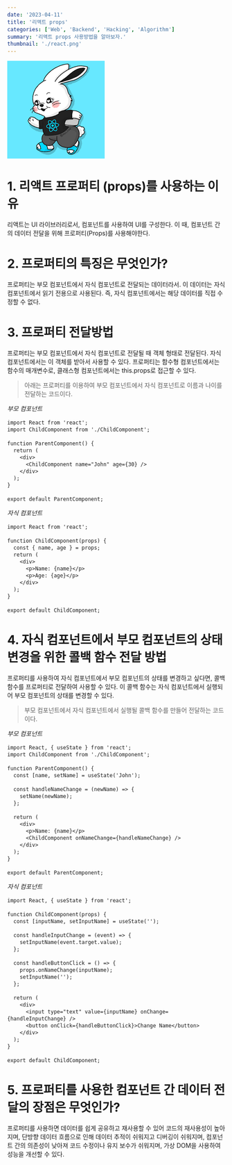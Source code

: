 ```yaml
---
date: '2023-04-11'
title: '리액트 props'
categories: ['Web', 'Backend', 'Hacking', 'Algorithm']
summary: '리액트 props 사용방법을 알아보자.'
thumbnail: './react.png'
---
```


![./react.png](./react.png)

# 1. 리액트 프로퍼티 (props)를 사용하는 이유

리액트는 UI 라이브러리로서, 컴포넌트를 사용하여 UI를 구성한다. 이 때, 컴포넌트 간의 데이터 전달을 위해 프로퍼티(Props)를 사용해야한다.

# 2. 프로퍼티의 특징은 무엇인가?

프로퍼티는 부모 컴포넌트에서 자식 컴포넌트로 전달되는 데이터라서. 이 데이터는 자식 컴포넌트에서 읽기 전용으로 사용된다. 즉, 자식 컴포넌트에서는 해당 데이터를 직접 수정할 수 없다.

# 3. 프로퍼티 전달방법

프로퍼티는 부모 컴포넌트에서 자식 컴포넌트로 전달될 때 객체 형태로 전달된다. 자식 컴포넌트에서는 이 객체를 받아서 사용할 수 있다. 프로퍼티는 함수형 컴포넌트에서는 함수의 매개변수로, 클래스형 컴포넌트에서는 this.props로 접근할 수 있다.

> 아래는 프로퍼티를 이용하여 부모 컴포넌트에서 자식 컴포넌트로 이름과 나이를 전달하는 코드이다.

_부모 컴포넌트_

```
import React from 'react';
import ChildComponent from './ChildComponent';

function ParentComponent() {
  return (
    <div>
      <ChildComponent name="John" age={30} />
    </div>
  );
}

export default ParentComponent;

```

_자식 컴포넌트_

```
import React from 'react';

function ChildComponent(props) {
  const { name, age } = props;
  return (
    <div>
      <p>Name: {name}</p>
      <p>Age: {age}</p>
    </div>
  );
}

export default ChildComponent;

```

# 4. 자식 컴포넌트에서 부모 컴포넌트의 상태 변경을 위한 콜백 함수 전달 방법

프로퍼티를 사용하여 자식 컴포넌트에서 부모 컴포넌트의 상태를 변경하고 싶다면, 콜백 함수를 프로퍼티로 전달하여 사용할 수 있다. 이 콜백 함수는 자식 컴포넌트에서 실행되어 부모 컴포넌트의 상태를 변경할 수 있다.

> 부모 컴포넌트에서 자식 컴포넌트에서 실행될 콜백 함수를 만들어 전달하는 코드이다.

_부모 컴포넌트_

```
import React, { useState } from 'react';
import ChildComponent from './ChildComponent';

function ParentComponent() {
  const [name, setName] = useState('John');

  const handleNameChange = (newName) => {
    setName(newName);
  };

  return (
    <div>
      <p>Name: {name}</p>
      <ChildComponent onNameChange={handleNameChange} />
    </div>
  );
}

export default ParentComponent;

```

_자식 컴포넌트_

```
import React, { useState } from 'react';

function ChildComponent(props) {
  const [inputName, setInputName] = useState('');

  const handleInputChange = (event) => {
    setInputName(event.target.value);
  };

  const handleButtonClick = () => {
    props.onNameChange(inputName);
    setInputName('');
  };

  return (
    <div>
      <input type="text" value={inputName} onChange={handleInputChange} />
      <button onClick={handleButtonClick}>Change Name</button>
    </div>
  );
}

export default ChildComponent;

```

# 5. 프로퍼티를 사용한 컴포넌트 간 데이터 전달의 장점은 무엇인가?

프로퍼티를 사용하면 데이터를 쉽게 공유하고 재사용할 수 있어 코드의 재사용성이 높아지며, 단방향 데이터 흐름으로 인해 데이터 추적이 쉬워지고 디버깅이 쉬워지며, 컴포넌트 간의 의존성이 낮아져 코드 수정이나 유지 보수가 쉬워지며, 가상 DOM을 사용하여 성능을 개선할 수 있다.
